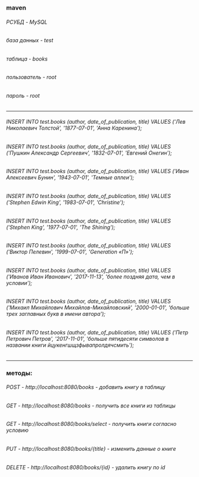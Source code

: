 ### maven
###### РСУБД - MySQL
###### база данных - test
###### таблица - books
###### пользователь - root
###### пароль - root
----------------------------
###### INSERT INTO test.books (author, date_of_publication, title) VALUES ('Лев Николаевич Толстой', '1877-07-01', 'Анна Каренина');
###### INSERT INTO test.books (author, date_of_publication, title) VALUES ('Пушкин Александр Сергеевич', '1832-07-01', 'Евгений Онегин');
###### INSERT INTO test.books (author, date_of_publication, title) VALUES ('Иван Алексеевич Бунин', '1943-07-01', 'Темные аллеи');
###### INSERT INTO test.books (author, date_of_publication, title) VALUES ('Stephen Edwin King', '1983-07-01', 'Christine');
###### INSERT INTO test.books (author, date_of_publication, title) VALUES ('Stephen King', '1977-07-01', 'The Shining');
###### INSERT INTO test.books (author, date_of_publication, title) VALUES ('Виктор Пелевин', '1999-07-01', 'Generation «П»');
###### INSERT INTO test.books (author, date_of_publication, title) VALUES ('Иванов Иван Иванович', '2017-11-13', 'более поздняя дата, чем в условии');
###### INSERT INTO test.books (author, date_of_publication, title) VALUES ('Михаил Михайлович Михайлов-Михайловский', '2000-01-01', 'больше трех заглавных букв в имени автора');
###### INSERT INTO test.books (author, date_of_publication, title) VALUES ('Петр Петрович Петров', '2017-11-01', 'больше пятидесяти символов в названии книги йцукенгшщзфывапролдячсмить');
----------------------------------------------------------------------------------------------------------------------------------------
### методы:
###### POST - http://localhost:8080/books - добавить книгу в таблицу
###### GET - http://localhost:8080/books - получить все книги из таблицы
###### GET - http://localhost:8080/books/select - получить книги согласно условию
###### PUT - http://localhost:8080/books/{title} - изменить данные о книге
###### DELETE - http://localhost:8080/books/{id} - удалить книгу по id
